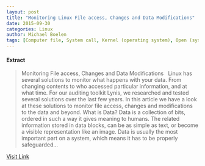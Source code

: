```yaml
---
layout: post
title: "Monitoring Linux File access, Changes and Data Modifications"
date: 2015-09-30
categories: Linux
author: Michael Boelen
tags: [Computer file, System call, Kernel (operating system), Open (system call), Metadata, Information, Computer security, Lynis, Digital signature, Linux, Data, Software, Computer data, Computers, Information technology, Information technology management, Areas of computer science, Computing, System software, Digital technology, Operating system technology, Computer engineering, Computer architecture]
---
```





#### Extract
>Monitoring File access, Changes and Data Modifications
&nbsp;
Linux has several solutions to monitor what happens with your data. From changing contents to who accessed particular information, and at what time.
For our auditing toolkit Lynis, we researched and tested several solutions over the last few years. In this article we have a look at these solutions to monitor file access, changes and modifications to the data and beyond.
What is Data?
Data is a collection of bits, ordered in such a way it gives meaning to humans. The related information stored in data blocks, can be as simple as text, or become a visible representation like an image. Data is usually the most important part on a system, which means it has to be properly safeguarded...



[Visit Link](http://linux-audit.com/monitoring-linux-file-access-changes-and-modifications/)


